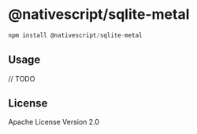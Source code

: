# @nativescript/sqlite-metal

```javascript
npm install @nativescript/sqlite-metal
```

## Usage

// TODO

## License

Apache License Version 2.0
